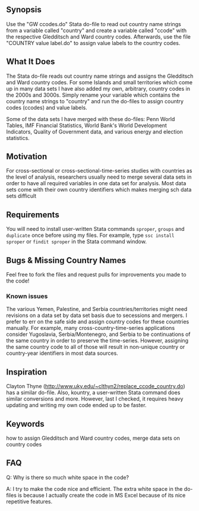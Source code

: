 ## Synopsis

Use the "GW ccodes.do" Stata do-file to read out country name strings from a variable called "country" and create a variable called "ccode" with the respective Gledditsch and Ward country codes. 
Afterwards, use the file "COUNTRY value label.do" to assign value labels to the country codes.


## What It Does
The Stata do-file reads out country name strings and assigns the Gledditsch and Ward country codes. For some Islands and small territories which come up in many data sets I have also added my own, arbitrary, country codes in the 2000s and 3000s.
Simply rename your variable which contains the country name strings to "country" and run the do-files to assign country codes (ccodes) and value labels.

Some of the data sets I have merged with these do-files: Penn World Tables, IMF Financial Statistics, World Bank's World Development Indicators, Quality of Government data, and various energy and election statistics.

## Motivation
For cross-sectional or cross-sectional-time-series studies with countries as the level of analysis, researchers usually need to merge several data sets in order to have all required variables in one data set for analysis. Most data sets come with their own country identifiers which makes merging sch data sets difficult

## Requirements
You will need to install user-written Stata commands `sproper`, `groups` and `duplicate` once before using my files. For example, type `ssc install sproper` or `findit sproper` in the Stata command window.

## Bugs & Missing Country Names
Feel free to fork the files and request pulls for improvements you made to the code!

### Known issues
The various Yemen, Palestine, and Serbia countries/territories might need revisions on a data set by data set basis due to secessions and mergers. I prefer to err on the safe side and assign country codes for these countries manually. For example, many cross-country-time-series applications consider Yugoslavia, Serbia/Montenegro, and Serbia to be continuations of the same country in order to preserve the time-series. However, assigning the same country code to all of those will result in non-unique country or country-year identifiers in most data sources.

## Inspiration
Clayton Thyne (http://www.uky.edu/~clthyn2/replace_ccode_country.do) has a similar do-file. Also, kountry, a user-written Stata command does similar conversions and more. However, last I checked, it requires heavy updating and writing my own code ended up to be faster.

## Keywords
how to assign Gledditsch and Ward country codes, merge data sets on country codes

## FAQ
Q: Why is there so much white space in the code?

A: I try to make the code nice and efficient. The extra white space in the do-files is because I actually create the code in MS Excel because of its nice repetitive features.